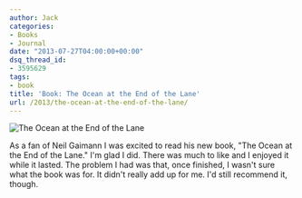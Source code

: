 ```yaml
---
author: Jack
categories:
- Books
- Journal
date: "2013-07-27T04:00:00+00:00"
dsq_thread_id:
- 3595629
tags:
- book
title: 'Book: The Ocean at the End of the Lane'
url: /2013/the-ocean-at-the-end-of-the-lane/
---
```


<aside> <img src="/img/2013/ocean-at-the-end-cover.jpg" alt="The Ocean at the End of the Lane" class="postimage" />
  
</aside> 

As a fan of Neil Gaimann I was excited to read his new book, "The Ocean at the End of the Lane." I'm glad I did. There was much to like and I enjoyed it while it lasted. The problem I had was that, once finished, I wasn't sure what the book was for. It didn't really add up for me. I'd still recommend it, though.